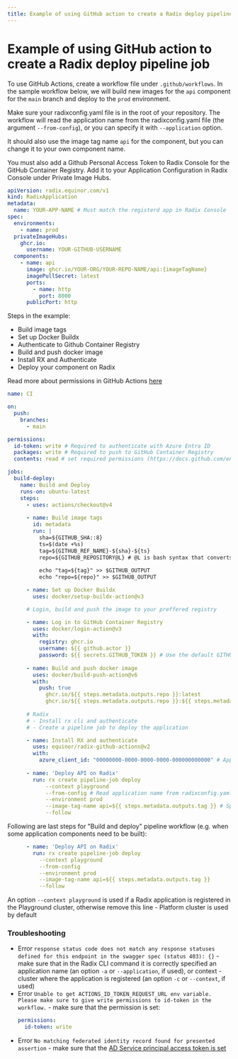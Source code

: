 ```yaml
---
title: Example of using GitHub action to create a Radix deploy pipeline job
---
```


# Example of using GitHub action to create a Radix deploy pipeline job

To use GitHub Actions, create a workflow file under `.github/workflows`. In the sample workflow below, we will build new images for the `api` component for the `main` branch and deploy to the `prod` environment.

Make sure your radixconfig.yaml file is in the root of your repository. The workflow will read the application name from the radixconfig.yaml file (the argument `--from-config`), or you can specify it with `--application` option.

It should also use the image tag name `api` for the component, but you can change it to your own component name.

You must also add a Github Personal Access Token to Radix Console for the GitHub Container Registry. Add it to your Application Configuration in Radix Console under Private Image Hubs.

```yaml
apiVersion: radix.equinor.com/v1
kind: RadixApplication
metadata:
  name: YOUR-APP-NAME # Must match the registerd app in Radix Console
spec:
  environments:
    - name: prod
  privateImageHubs:
    ghcr.io:
      username: YOUR-GITHUB-USERNAME
  components:
    - name: api
      image: ghcr.io/YOUR-ORG/YOUR-REPO-NAME/api:{imageTagName}
      imagePullSecret: latest
      ports:
        - name: http
          port: 8000
      publicPort: http
```


Steps in the example:

* Build image tags
* Set up Docker Buildx
* Authenticate to Github Container Registry
* Build and push docker image
* Install RX and Authenticate
* Deploy your component on Radix

Read more about permissions in GitHub Actions [here](https://docs.github.com/en/actions/using-jobs/assigning-permissions-to-jobs)

```yaml
name: CI

on:
  push:
    branches:
      - main

permissions:
  id-token: write # Required to authenticate with Azure Entra ID
  packages: write # Required to push to GitHub Container Registry
  contents: read # set required permissions (https://docs.github.com/en/actions/using-jobs/assigning-permissions-to-jobs)

jobs:
  build-deploy:
    name: Build and Deploy
    runs-on: ubuntu-latest
    steps:
      - uses: actions/checkout@v4
            
      - name: Build image tags
        id: metadata
        run: |
          sha=${GITHUB_SHA::8}
          ts=$(date +%s)
          tag=${GITHUB_REF_NAME}-${sha}-${ts}
          repo=${GITHUB_REPOSITORY@L} # @L is bash syntax that converts REPO to lowercase
          
          echo "tag=${tag}" >> $GITHUB_OUTPUT
          echo "repo=${repo}" >> $GITHUB_OUTPUT 

      - name: Set up Docker Buildx
        uses: docker/setup-buildx-action@v3

      # Login, build and push the image to your preffered registry

      - name: Log in to GitHub Container Registry
        uses: docker/login-action@v3
        with:
          registry: ghcr.io
          username: ${{ github.actor }}
          password: ${{ secrets.GITHUB_TOKEN }} # Use the default GITHUB_TOKEN for ghcr.io
          
      - name: Build and push docker image
        uses: docker/build-push-action@v6
        with:
          push: true
            ghcr.io/${{ steps.metadata.outputs.repo }}:latest
            ghcr.io/${{ steps.metadata.outputs.repo }}:${{ steps.metadata.outputs.tag }}
  
      # Radix
      # - Install rx cli and authenticate
      # - Create a pipeline job to deploy the application

      - name: Install RX and authenticate
        uses: equinor/radix-github-actions@v2
        with:
          azure_client_id: "00000000-0000-0000-0000-000000000000" # App Registration Application ID or Managed Identity Client ID
          
      - name: 'Deploy API on Radix'
        run: rx create pipeline-job deploy
            --context playground
            --from-config # Read application name from radixconfig.yaml in the root of the repository. Or use `--application your-app-name` to specify the application name
            --environment prod
            --image-tag-name api=${{ steps.metadata.outputs.tag }} # Specify the component name and image tag
            --follow
```

Following are last steps for "Build and deploy" pipeline workflow (e.g. when some application components need to be built):
```yaml
      - name: 'Deploy API on Radix'
        run: rx create pipeline-job deploy
          --context playground
          --from-config
          --environment prod
          --image-tag-name api=${{ steps.metadata.outputs.tag }}
          --follow
```
An option `--context playground` is used if a Radix application is registered in the Playground cluster, otherwise remove this line - Platform cluster is used by default
### Troubleshooting
* Error `response status code does not match any response statuses defined for this endpoint in the swagger spec (status 403): {}` - make sure that in the Radix CLI command it is correctly specified an application name (an option `-a` or `--application`, if used), or context - cluster where the application is registered (an option `-c` or `--context`, if used)
* Error `Unable to get ACTIONS_ID_TOKEN_REQUEST_URL env variable. Please make sure to give write permissions to id-token in the workflow.` - make sure that the permission is set:
    ```yaml
    permissions:
      id-token: write
    ```
* Error `No matching federated identity record found for presented assertion` - make sure that the [AD Service principal access token is set](./#ad-service-principal-access-token)
